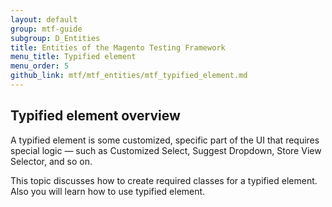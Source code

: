 ```yaml
---
layout: default
group: mtf-guide
subgroup: D_Entities
title: Entities of the Magento Testing Framework
menu_title: Typified element
menu_order: 5
github_link: mtf/mtf_entities/mtf_typified_element.md
---
```


<h2 id="mtf_typified-element_overview">Typified element overview</h2>

A typified element is some customized, specific part of the UI that requires special logic — such as Customized Select, Suggest Dropdown, Store View Selector, and so on.

This topic discusses how to create required classes for a typified element. Also you will learn how to use typified element.